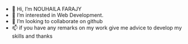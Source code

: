 - 👋 Hi, I’m NOUHAILA FARAJY
- 👀 I’m interested in Web Development.
- 💞️ I’m looking to collaborate on github
- 📫 if you have any remarks on my work give me advice to develop my skills  and thanks 

<!---
Nohalottt/Nohalottt is a ✨ special ✨ repository because its `README.md` (this file) appears on your GitHub profile.
You can click the Preview link to take a look at your changes.
--->
